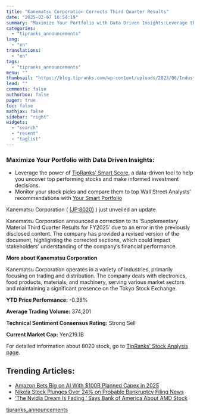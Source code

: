 ```yaml
---
title: "Kanematsu Corporation Corrects Third Quarter Results"
date: "2025-02-07 16:54:19"
summary: "Maximize Your Portfolio with Data Driven Insights:Leverage the power of TipRanks' Smart Score, a data-driven tool to help you uncover top performing stocks and make informed investment decisions. Monitor your stock picks and compare them to top Wall Street Analysts' recommendations with Your Smart PortfolioKanematsu Corporation ( (JP:8020) ) just..."
categories:
  - "tipranks_announcements"
lang:
  - "en"
translations:
  - "en"
tags:
  - "tipranks_announcements"
menu: ""
thumbnail: "https://blog.tipranks.com/wp-content/uploads/2023/06/Industrials-2-750x406.jpg"
lead: ""
comments: false
authorbox: false
pager: true
toc: false
mathjax: false
sidebar: "right"
widgets:
  - "search"
  - "recent"
  - "taglist"
---
```


### Maximize Your Portfolio with Data Driven Insights:

* Leverage the power of [TipRanks' Smart Score](https://www.tipranks.com/screener/top-smart-score-stocks), a data-driven tool to help you uncover top performing stocks and make informed investment decisions.
* Monitor your stock picks and compare them to top Wall Street Analysts' recommendations with  [Your Smart Portfolio](https://www.tipranks.com/smart-portfolio/holdings)

Kanematsu Corporation ( [(JP:8020)](https://www.tipranks.com/stocks/jp:8020) ) just unveiled an update.

Kanematsu Corporation announced a correction to its ‘Supplementary Material Third Quarter Results for FY2025′ due to an error in the previously disclosed content. The company has provided a revised version of the document, highlighting the corrected sections, which could impact stakeholders’ understanding of the company’s financial performance.

**More about Kanematsu Corporation**

Kanematsu Corporation operates in a variety of industries, primarily focusing on trading and distribution. The company deals with electronics, food products, materials, and machinery, serving various market sectors and maintaining a significant presence on the Tokyo Stock Exchange.

**YTD Price Performance:** -0.38%

**Average Trading Volume:** 374,201

**Technical Sentiment Consensus Rating:** Strong Sell

**Current Market Cap:** Yen219.1B

For detailed information about 8020 stock, go to [TipRanks’ Stock Analysis page](https://www.tipranks.com/stocks/jp:8020/stock-analysis).

Trending Articles:
------------------

* [Amazon Bets Big on AI With $100B Planned Capex in 2025](https://www.tipranks.com/news/amazon-bets-big-on-ai-with-100b-planned-capex-in-2025)
* [Nikola Stock Plunges Over 24% on Probable Bankruptcy Filing News](https://www.tipranks.com/news/nikola-stock-plunges-over-24-on-probable-bankruptcy-filing-news)
* [‘The Nvidia Dream Is Fading,’ Says Bank of America About AMD Stock](https://www.tipranks.com/news/the-nvidia-dream-is-fading-says-bank-of-america-about-amd-stock)

[tipranks_announcements](https://www.tipranks.com/news/company-announcements/kanematsu-corporation-corrects-third-quarter-results)
